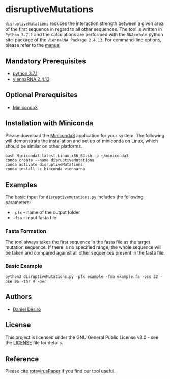 # disruptiveMutations

```disruptiveMutations``` reduces the interaction strength between a given area of the first sequence in regard to all other sequences. The tool is written in ```Python 3.7.1``` and the calculations are performed with the ```RNAcofold``` python site-package of the ```ViennaRNA Package 2.4.13```. For command-line options, please refer to the [manual](https://github.com/desiro/disruptiveMutations/blob/master/manual.md)

## Mandatory Prerequisites

* [python 3.7.1](https://www.python.org/downloads/release/python-385/)
* [viennaRNA 2.4.13](https://www.tbi.univie.ac.at/RNA/documentation.html#install)

## Optional Prerequisites

* [Miniconda3](https://docs.conda.io/en/latest/miniconda)

## Installation with Miniconda

Please download the [Miniconda3](https://docs.conda.io/en/latest/miniconda.html) application for your system. The following will demonstrate the installation and set up of miniconda on Linux, which should be similar on other platforms.

```
bash Miniconda3-latest-Linux-x86_64.sh -p ~/miniconda3
conda create --name disruptiveMutations
conda activate disruptiveMutations
conda install -c bioconda viennarna
```

## Examples

The basic input for ```disruptiveMutations.py``` includes the following parameters:
* ```-pfx``` - name of the output folder
* ```-fsa``` - input fasta file

### Fasta Formation

The tool always takes the first sequence in the fasta file as the target mutation sequence. If there is no specified range, the whole sequence will be taken and compared against all other sequences present in the fasta file. 

### Basic Example

```
python3 disruptiveMutations.py -pfx example -fsa example.fa -pss 32 -pse 96 -thr 4 -ovr 
```

## Authors

* [Daniel Desirò](https://github.com/desiro)

## License

This project is licensed under the GNU General Public License v3.0 - see the [LICENSE](LICENSE) file for details.

## Reference

Please cite [rotavirusPaper](https://doi.org/10.1101/424002) if you find our tool useful.


